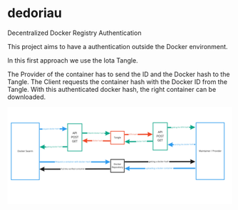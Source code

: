 # dedoriau
Decentralized Docker Registry Authentication

This project aims to have a authentication outside the Docker environment.

In this first approach we use the Iota Tangle.

The Provider of the container has to send the ID and the Docker hash to the Tangle.
The Client requests the container hash with the Docker ID from the Tangle.
With this authenticated docker hash, the right container can be downloaded.

![functional plan](/dedoriau.jpg)
